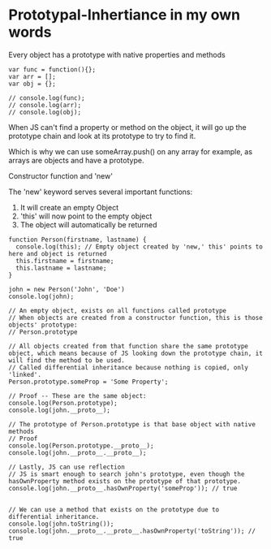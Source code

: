 # Prototypal-Inhertiance in my own words


Every object has a prototype with native properties and methods

```
var func = function(){};
var arr = [];
var obj = {};

// console.log(func);
// console.log(arr);
// console.log(obj);

```


When JS can't find a property or method on the object, it will go up the prototype chain and look at its prototype to try to find it. 

Which is why we can use someArray.push() on any array for example, as arrays are objects and have a prototype.

Constructor function and 'new'

The 'new' keyword serves several important functions:
1) It will create an empty Object
2) 'this' will now point to the empty object
3) The object will automatically be returned 

```
function Person(firstname, lastname) {
  console.log(this); // Empty object created by 'new,' this' points to here and object is returned
  this.firstname = firstname;
  this.lastname = lastname;
}

john = new Person('John', 'Doe')
console.log(john);

// An empty object, exists on all functions called prototype 
// When objects are created from a constructor function, this is those objects' prototype:
// Person.prototype

// All objects created from that function share the same prototype object, which means because of JS looking down the prototype chain, it will find the method to be used.
// Called differential inheritance because nothing is copied, only 'linked'. 
Person.prototype.someProp = 'Some Property';

// Proof -- These are the same object: 
console.log(Person.prototype);
console.log(john.__proto__);

// The prototype of Person.prototype is that base object with native methods
// Proof
console.log(Person.prototype.__proto__);
console.log(john.__proto__.__proto__);

// Lastly, JS can use reflection
// JS is smart enough to search john's prototype, even though the hasOwnProperty method exists on the prototype of that prototype. 
console.log(john.__proto__.hasOwnProperty('someProp')); // true 


// We can use a method that exists on the prototype due to differential inheritance. 
console.log(john.toString());
console.log(john.__proto__.__proto__.hasOwnProperty('toString')); // true


```
